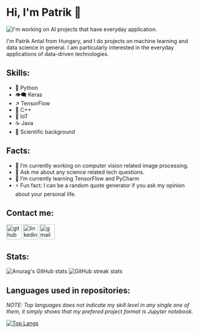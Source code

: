 # Hi, I'm Patrik 👋

![I'm working on AI projects that have everyday application. ](https://www.salesforce.com/content/dam/blogs/ca/Blog%20Posts/ai-smb-og.jpg)

I'm Patrik Antal from Hungary, and I do projects on machine learning and data science in general. I am particularly interested in the everyday applications of data-driven technologies. 

## Skills:
- 🐍 Python 
- 👁‍🗨 Keras 
-  ↗ TensorFlow 
- 🔷 C++ 
- 📡 IoT 
- ☕ Java
- 🧬 Scientific background

## Facts: 
- 🔭 I’m currently working on computer vision related image processing.
- 💬 Ask me about any science related tech questions.   
- 🌱 I’m currently learning TensorFlow and PyCharm  
- ⚡ Fun fact: I can be a random quote generator if you ask my opinion about your personal life.  

## Contact me:
[<img src='https://cdn.uconnectlabs.com/wp-content/uploads/sites/46/2019/04/GitHub-Mark.png' alt='github' height='40'  width = '40'>](https://github.com/antalpatrik21)  [<img src='https://www.nicepng.com/png/detail/461-4616944_linkedin-logo-png-linked-in-icon-svg.png' alt='linkedin' height='40' width = '40'>](https://www.linkedin.com/in/www.linkedin.com/in/antal-patrik-9507b1205/)  [<img src='https://www.pngkey.com/png/detail/15-150195_gmail-comments-google-mail-logo-black-and-white.png' alt='gmail' height='40'  width = '40'>](antalpatrik2121@gmail.com) 

## Stats:  
![Anurag's GitHub stats](https://github-readme-stats.vercel.app/api?username=antalpatrik21&hide=stars,issues,contribs&show_icons=true&theme=radical)
![GitHub streak stats](https://github-readme-streak-stats.herokuapp.com/?user=antalpatrik21&theme=radical)  

## Languages used in repositories: 
_NOTE: Top languages does not indicate my skill level in any single one of them, it simply shows that my prefered project format is Jupyter notebook._

[![Top Langs](https://github-readme-stats.vercel.app/api/top-langs/?username=antalpatrik21&theme=radical)](https://github.com/anuraghazra/github-readme-stats)




